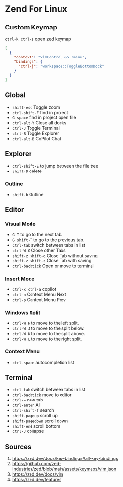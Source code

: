# Zend For Linux
## Custom Keymap
`ctrl-k ctrl-s` open zed keymap
```json
[
  {
    "context": "VimControl && !menu",
    "bindings": {
      "ctrl-j": "workspace::ToggleBottomDock"
    }
  }
]
```

## Global
* `shift-esc` Toggle zoom
* `ctrl-shift-F` find in project
* `G space` find in project open file
* `ctrl-alt-Y` Close all docks
* `ctrl-J` Toggle Terminal
* `ctrl-B` Toggle Explorer
* `ctrl-alt-B` CoPilot Chat

## Explorer
* `ctrl-shift-E` to jump between the file tree
* `shift-D` delete
### Outline
* `shift-b` Outline

## Editor
### Visual Mode
* `G T` to go to the next tab.
* `G shift-T` to go to the previous tab.
* `ctrl-tab` switch between tabs in list
* `ctrl-W O` Close other Tabs
* `shift-z shift-q` Close Tab without saving
* `shift-z shift-z` Close Tab with saving
* `ctrl-backtick` Open or move to terminal
### Insert Mode
* `ctrl-x ctrl-a` copilot
* `ctrl-n` Context Menu Next
* `ctrl-p` Context Menu Prev
### Windows Split
* `ctrl-W H` to move to the left split.
* `ctrl-W J` to move to the split below.
* `ctrl-W K` to move to the split above.
* `ctrl-W L` to move to the right split.
### Context Menu
* `ctrl-space` autocompletion list

## Terminal
* `ctrl-tab` switch between tabs in list
* `ctrl-backtick` move to editor
* `ctrl-~` new tab
* `ctrl-enter` AI
* `ctrl-shift-f` search
* `shift-pageup` scroll up
* `shift-pagedown` scroll down
* `shift-end` scroll bottom
* `ctrl-J` collapse

## Sources
1. https://zed.dev/docs/key-bindings#all-key-bindings
2. https://github.com/zed-industries/zed/blob/main/assets/keymaps/vim.json
3. https://zed.dev/docs/vim
4. https://zed.dev/features
